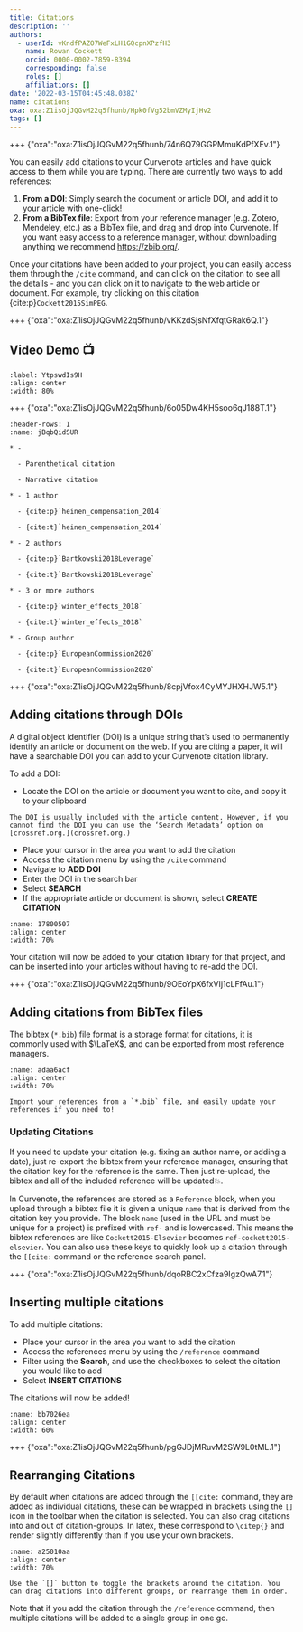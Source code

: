 ```yaml
---
title: Citations
description: ''
authors:
  - userId: vKndfPAZO7WeFxLH1GQcpnXPzfH3
    name: Rowan Cockett
    orcid: 0000-0002-7859-8394
    corresponding: false
    roles: []
    affiliations: []
date: '2022-03-15T04:45:48.038Z'
name: citations
oxa: oxa:Z1isOjJQGvM22q5fhunb/Hpk0fVg52bmVZMyIjHv2
tags: []
---
```


+++ {"oxa":"oxa:Z1isOjJQGvM22q5fhunb/74n6Q79GGPMmuKdPfXEv.1"}

You can easily add citations to your Curvenote articles and have quick access to them while you are typing. There are currently two ways to add references:

1. **From a DOI**\: Simply search the document or article DOI, and add it to your article with one-click!
2. **From a BibTex file**\: Export from your reference manager (e.g. Zotero, Mendeley, etc.) as a BibTex file, and drag and drop into Curvenote. If you want easy access to a reference manager, without downloading anything we recommend <https://zbib.org/>.

Once your citations have been added to your project, you can easily access them through the `/cite` command, and can click on the citation to see all the details - and you can click on it to navigate to the web article or document. For example, try clicking on this citation {cite:p}`Cockett2015SimPEG`.

+++ {"oxa":"oxa:Z1isOjJQGvM22q5fhunb/vKKzdSjsNfXfqtGRak6Q.1"}

## Video Demo 📺

```{iframe} https://www.loom.com/embed/646329caf1e74c39bd6abb3835717ce0
:label: YtpswdIs9H
:align: center
:width: 80%
```

+++ {"oxa":"oxa:Z1isOjJQGvM22q5fhunb/6o05Dw4KH5soo6qJ188T.1"}

~~~{list-table} Example of rendered citations, try clicking on any of the citations!
:header-rows: 1
:name: jBqbQidSUR

* - 

  - Parenthetical citation

  - Narrative citation

* - 1 author

  - {cite:p}`heinen_compensation_2014`

  - {cite:t}`heinen_compensation_2014`

* - 2 authors

  - {cite:p}`Bartkowski2018Leverage`

  - {cite:t}`Bartkowski2018Leverage`

* - 3 or more authors

  - {cite:p}`winter_effects_2018`

  - {cite:t}`winter_effects_2018`

* - Group author

  - {cite:p}`EuropeanCommission2020`

  - {cite:t}`EuropeanCommission2020`

~~~

+++ {"oxa":"oxa:Z1isOjJQGvM22q5fhunb/8cpjVfox4CyMYJHXHJW5.1"}

## Adding citations through DOIs

A digital object identifier (DOI) is a unique string that’s used to permanently identify an article or document on the web. If you are citing a paper, it will have a searchable DOI you can add to your Curvenote citation library.

To add a DOI:

- Locate the DOI on the article or document you want to cite, and copy it to your clipboard

````{note}
The DOI is usually included with the article content. However, if you cannot find the DOI you can use the ‘Search Metadata’ option on [crossref.org.](crossref.org.)

````

- Place your cursor in the area you want to add the citation
- Access the citation menu by using the `/cite` command
- Navigate to **ADD DOI**
- Enter the DOI in the search bar
- Select **SEARCH**
- If the appropriate article or document is shown, select **CREATE CITATION**

```{figure} images/MshxlXndaLsk3WbJ0ZGy-tZmadZXYnXoMbmz0nAwm-v2.gif
:name: 17800507
:align: center
:width: 70%
```

Your citation will now be added to your citation library for that project, and can be inserted into your articles without having to re-add the DOI.

+++ {"oxa":"oxa:Z1isOjJQGvM22q5fhunb/9OEoYpX6fxVIj1cLFfAu.1"}

## Adding citations from BibTex files

The bibtex (`*.bib`) file format is a storage format for citations, it is commonly used with $\LaTeX$, and can be exported from most reference managers.

```{figure} images/MshxlXndaLsk3WbJ0ZGy-RaR3QGIKD1ek3VXMAX31-v3.gif
:name: adaa6acf
:align: center
:width: 70%

Import your references from a `*.bib` file, and easily update your references if you need to!
```

### Updating Citations

If you need to update your citation (e.g. fixing an author name, or adding a date), just re-export the bibtex from your reference manager, ensuring that the citation key for the reference is the same. Then just re-upload, the bibtex and all of the included reference will be updated💥.

In Curvenote, the references are stored as a `Reference` block, when you upload through a bibtex file it is given a unique `name` that is derived from the citation key you provide. The block `name` (used in the URL and must be unique for a project) is prefixed with `ref-` and is lowercased. This means the bibtex references are like `Cockett2015-Elsevier` becomes `ref-cockett2015-elsevier`. You can also use these keys to quickly look up a citation through the `[[cite:` command or the reference search panel.

+++ {"oxa":"oxa:Z1isOjJQGvM22q5fhunb/dqoRBC2xCfza9IgzQwA7.1"}

## Inserting multiple citations

To add multiple citations:

- Place your cursor in the area you want to add the citation
- Access the references menu by using the `/reference` command
- Filter using the **Search**, and use the checkboxes to select the citation you would like to add
- Select **INSERT CITATIONS**

The citations will now be added!

```{figure} images/MshxlXndaLsk3WbJ0ZGy-V58UiaFTTyA5qx1tti7D-v1.png
:name: bb7026ea
:align: center
:width: 60%
```

+++ {"oxa":"oxa:Z1isOjJQGvM22q5fhunb/pgGJDjMRuvM2SW9L0tML.1"}

## Rearranging Citations

By default when citations are added through the `[[cite:` command, they are added as individual citations, these can be wrapped in brackets using the `[]` icon in the toolbar when the citation is selected. You can also drag citations into and out of citation-groups. In latex, these correspond to `\citep{}` and render slightly differently than if you use your own brackets.

```{figure} images/MshxlXndaLsk3WbJ0ZGy-jTbSRxmzUrpQhHBo3ZuF-v3.gif
:name: a25010aa
:align: center
:width: 70%

Use the `[]` button to toggle the brackets around the citation. You can drag citations into different groups, or rearrange them in order.
```

Note that if you add the citation through the `/reference` command, then multiple citations will be added to a single group in one go.

